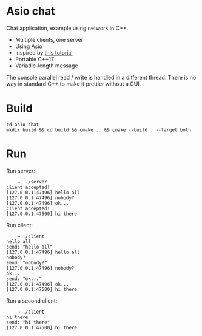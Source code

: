 # Asio chat

Chat application, example using network in C++.

- Multiple clients, one server
- Using [Asio](https://github.com/chriskohlhoff/asio)
- Inspired by [this tutorial](https://dens.website/tutorials/cpp-asio)
- Portable C++17
- Variadic-length message

The console parallel read / write is handled in a different thread. There is no way in standard C++ to make it prettier without a GUI.

# Build

```
cd asio-chat
mkdir build && cd build && cmake .. && cmake --build . --target both
```

# Run

Run server:

```
    →  ./server
client accepted!
[127.0.0.1:47496] hello all
[127.0.0.1:47496] nobody?
[127.0.0.1:47496] ok...
client accepted!
[127.0.0.1:47500] hi there
```

Run client:

```
    → ./client 
hello all
send: "hello all"
[127.0.0.1:47496] hello all
nobody?
send: "nobody?"
[127.0.0.1:47496] nobody?
ok...
send: "ok..."
[127.0.0.1:47496] ok...
[127.0.0.1:47500] hi there
```

Run a second client:

```
    → ./client 
hi there
send: "hi there"
[127.0.0.1:47500] hi there
```
